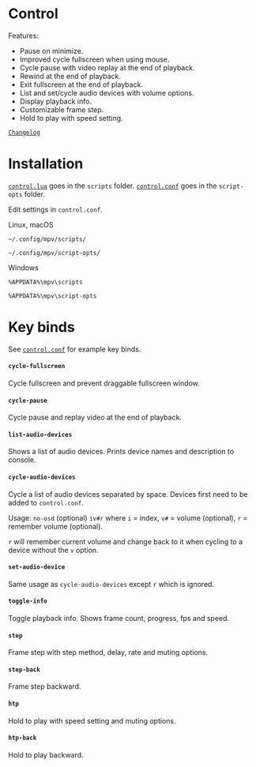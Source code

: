 # Control

Features:
- Pause on minimize.
- Improved cycle fullscreen when using mouse.
- Cycle pause with video replay at the end of playback.
- Rewind at the end of playback.
- Exit fullscreen at the end of playback.
- List and set/cycle audio devices with volume options.
- Display playback info.
- Customizable frame step.
- Hold to play with speed setting.

[`Changelog`](CHANGELOG.md)

# Installation

[`control.lua`](https://raw.githubusercontent.com/oe-d/control/master/control.lua) goes in the `scripts` folder.
[`control.conf`](https://raw.githubusercontent.com/oe-d/control/master/control.conf) goes in the `script-opts` folder.

Edit settings in `control.conf`.

Linux, macOS

`~/.config/mpv/scripts/`

`~/.config/mpv/script-opts/`

Windows

`%APPDATA%\mpv\scripts`

`%APPDATA%\mpv\script-opts`

# Key binds

See [`control.conf`](https://github.com/oe-d/control/blob/master/control.conf) for example key binds.

#### `cycle-fullscreen`
Cycle fullscreen and prevent draggable fullscreen window.

#### `cycle-pause`
Cycle pause and replay video at the end of playback.

#### `list-audio-devices`
Shows a list of audio devices. Prints device names and description to console.

#### `cycle-audio-devices`
Cycle a list of audio devices separated by space. Devices first need to be added to `control.conf`.

Usage: `no-osd` (optional) `iv#r` where `i` = index, `v#` = volume (optional), `r` = remember volume (optional).

`r` will remember current volume and change back to it when cycling to a device without the `v` option.

#### `set-audio-device`
Same usage as `cycle-audio-devices` except `r` which is ignored.

#### `toggle-info`
Toggle playback info. Shows frame count, progress, fps and speed.

#### `step`
Frame step with step method, delay, rate and muting options.

#### `step-back`
Frame step backward.

#### `htp`
Hold to play with speed setting and muting options.

#### `htp-back`
Hold to play backward.
